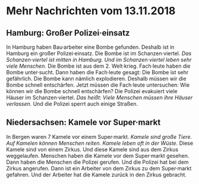 # Mehr Nachrichten vom 13.11.2018


## Hamburg: Großer Polizei·einsatz
In Hamburg haben Bau·arbeiter eine Bombe gefunden. Deshalb ist in Hamburg ein großer Polizei·einsatz. Die Bombe ist im Schanzen·viertel. 
*Das Schanzen·viertel ist mitten in Hamburg.* 
*Und im Schanzen·viertel leben sehr viele Menschen.* Die Bombe ist aus dem 2. Welt·krieg. Fach·leute haben die Bombe unter·sucht. Dann haben die Fach·leute gesagt: Die Bombe ist sehr gefährlich. Die Bombe kann nämlich explodieren. Deshalb müssen wir die Bombe schnell entschärfen. Jetzt müssen die Fach·leute untersuchen: Wie können wir die Bombe schnell entschärfen? Die Polizei evakuiert viele Häuser im Schanzen·viertel. *Das heißt:* 
*Viele Menschen müssen ihre Häuser verlassen.* Und die Polizei sperrt auch einige Straßen. 

## Niedersachsen: Kamele vor Super·markt
In Bergen waren 7 Kamele vor einem Super·markt. 
*Kamele sind große Tiere.* 
*Auf Kamelen können Menschen reiten.* 
*Kamele leben oft in der Wüste.* Diese Kamele sind von einem Zirkus. Und diese Kamele sind aus dem Zirkus weggelaufen. Menschen haben die Kamele vor dem Super·markt gesehen. Dann haben die Menschen die Polizei gerufen. Und die Polizei hat bei dem Zirkus angerufen. Dann ist ein Arbeiter von dem Zirkus zu dem Super·markt gefahren. Und der Arbeiter hat die Kamele zurück in den Zirkus gebracht. 
